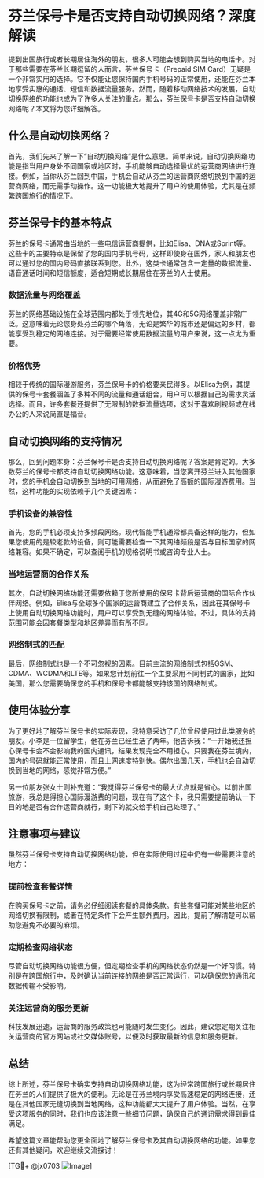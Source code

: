 # 芬兰保号卡是否支持自动切换网络？深度解读

提到出国旅行或者长期居住海外的朋友，很多人可能会想到购买当地的电话卡。对于那些需要在芬兰长期逗留的人而言，芬兰保号卡（Prepaid SIM Card）无疑是一个非常实用的选择。它不仅能让您保持国内手机号码的正常使用，还能在芬兰本地享受实惠的通话、短信和数据流量服务。然而，随着移动网络技术的发展，自动切换网络的功能也成为了许多人关注的重点。那么，芬兰保号卡是否支持自动切换网络呢？本文将为您详细解答。

## 什么是自动切换网络？

首先，我们先来了解一下“自动切换网络”是什么意思。简单来说，自动切换网络功能是指当用户身处不同国家或地区时，手机能够自动选择最优的运营商网络进行连接。例如，当你从芬兰回到中国，手机会自动从芬兰的运营商网络切换到中国的运营商网络，而无需手动操作。这一功能极大地提升了用户的使用体验，尤其是在频繁跨国旅行的情况下。

## 芬兰保号卡的基本特点

芬兰的保号卡通常由当地的一些电信运营商提供，比如Elisa、DNA或Sprint等。这些卡的主要特点是保留了您的国内手机号码，这样即使身在国外，家人和朋友也可以通过您的国内号码直接联系到您。此外，这类卡通常包含一定量的数据流量、语音通话时间和短信额度，适合短期或长期居住在芬兰的人士使用。

### 数据流量与网络覆盖

芬兰的网络基础设施在全球范围内都处于领先地位，其4G和5G网络覆盖非常广泛。这意味着无论您身处芬兰的哪个角落，无论是繁华的城市还是偏远的乡村，都能享受到稳定的网络连接。对于需要经常使用数据流量的用户来说，这一点尤为重要。

### 价格优势

相较于传统的国际漫游服务，芬兰保号卡的价格要亲民得多。以Elisa为例，其提供的保号卡套餐涵盖了多种不同的流量和通话组合，用户可以根据自己的需求灵活选择。而且，许多套餐还提供了无限制的数据流量选项，这对于喜欢刷视频或在线办公的人来说简直是福音。

## 自动切换网络的支持情况

那么，回到问题本身：芬兰保号卡是否支持自动切换网络呢？答案是肯定的。大多数芬兰的保号卡都支持自动切换网络功能。这意味着，当您离开芬兰进入其他国家时，您的手机会自动切换到当地的可用网络，从而避免了高额的国际漫游费用。当然，这种功能的实现依赖于几个关键因素：

### 手机设备的兼容性

首先，您的手机必须支持多频段网络。现代智能手机通常都具备这样的能力，但如果您使用的是较老款的设备，则可能需要检查一下其网络频段是否与目标国家的网络兼容。如果不确定，可以查阅手机的规格说明书或咨询专业人士。

### 当地运营商的合作关系

其次，自动切换网络功能还需要依赖于您所使用的保号卡背后运营商的国际合作伙伴网络。例如，Elisa与全球多个国家的运营商建立了合作关系，因此在其保号卡上使用自动切换网络功能时，用户可以享受到无缝的网络体验。不过，具体的支持范围可能会因套餐类型和地区差异而有所不同。

### 网络制式的匹配

最后，网络制式也是一个不可忽视的因素。目前主流的网络制式包括GSM、CDMA、WCDMA和LTE等。如果您计划前往一个主要采用不同制式的国家，比如美国，那么您需要确保您的手机和保号卡都能够支持该国的网络制式。

## 使用体验分享

为了更好地了解芬兰保号卡的实际表现，我特意采访了几位曾经使用过此类服务的朋友。小李是一位留学生，他在芬兰已经生活了两年。他告诉我：“一开始我还担心保号卡会不会影响我的国内通讯，结果发现完全不用担心。只要我在芬兰境内，国内的号码就能正常使用，而且上网速度特别快。偶尔出国几天，手机也会自动切换到当地的网络，感觉非常方便。”

另一位朋友张女士则补充道：“我觉得芬兰保号卡的最大优点就是省心。以前出国旅游，我总是得担心国际漫游费的问题，现在有了这个卡，我只需要提前确认一下目的地是否有合作运营商就行，剩下的就交给手机自己处理了。”

## 注意事项与建议

虽然芬兰保号卡支持自动切换网络功能，但在实际使用过程中仍有一些需要注意的地方：

### 提前检查套餐详情

在购买保号卡之前，请务必仔细阅读套餐的具体条款。有些套餐可能对某些地区的网络切换有限制，或者在特定条件下会产生额外费用。因此，提前了解清楚可以帮助您避免不必要的麻烦。

### 定期检查网络状态

尽管自动切换网络功能很方便，但定期检查手机的网络状态仍然是一个好习惯。特别是在跨国旅行中，及时确认当前连接的网络是否正常运行，可以确保您的通讯和数据传输不受影响。

### 关注运营商的服务更新

科技发展迅速，运营商的服务政策也可能随时发生变化。因此，建议您定期关注相关运营商的官方网站或社交媒体账号，以便及时获取最新的信息和服务更新。

## 总结

综上所述，芬兰保号卡确实支持自动切换网络功能，这为经常跨国旅行或长期居住在芬兰的人们提供了极大的便利。无论是在芬兰境内享受高速稳定的网络连接，还是在其他国家无缝切换到当地网络，这种功能都大大提升了用户体验。当然，在享受这项服务的同时，我们也应该注意一些细节问题，确保自己的通讯需求得到最佳满足。

希望这篇文章能帮助您更全面地了解芬兰保号卡及其自动切换网络的功能。如果您还有其他疑问，欢迎继续交流探讨！

[TG💪+ @jx0703 ![Image](https://github.com/user-attachments/assets/dbca1d08-cadb-493c-b0ec-ad6f7a83f270)]